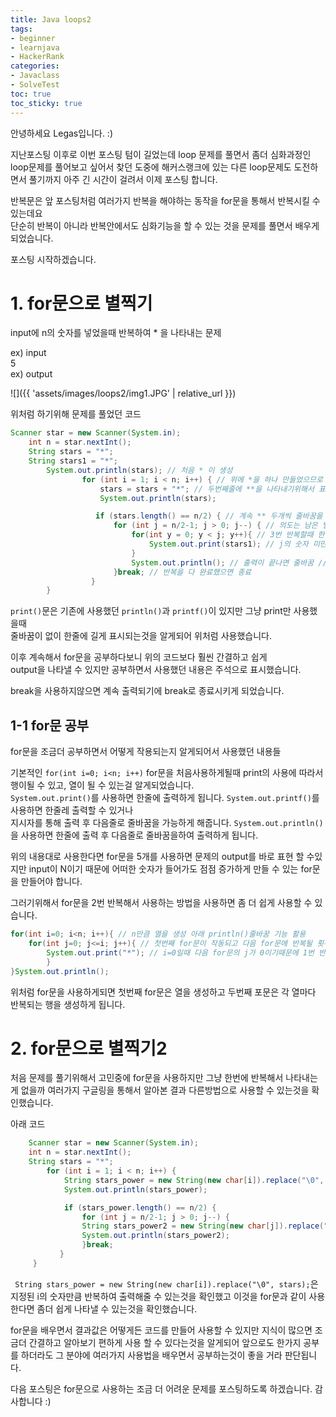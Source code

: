 ```yaml
---
title: Java loops2
tags:
- beginner
- learnjava
- HackerRank
categories:
- Javaclass
- SolveTest
toc: true
toc_sticky: true
---
```


안녕하세요 Legas입니다. :)

지난포스팅 이후로 이번 포스팅 텀이 길었는데 loop 문제를 풀면서 좀더 심화과정인 loop문제를 풀어보고 싶어서 찾던 도중에 해커스랭크에 있는 다른 loop문제도 도전하면서 풀기까지 아주 긴 시간이 걸려서 이제 포스팅 합니다.

반복문은 앞 포스팅처럼 여러가지 반복을 해야하는 동작을 for문을 통해서 반복시킬 수 있는데요  
단순히 반복이 아니라 반복안에서도 심화기능을 할 수 있는 것을 문제를 풀면서 배우게되었습니다.  

포스팅 시작하겠습니다.  

# 1. for문으로 별찍기
input에 n의 숫자를 넣었을때 반복하여 * 을 나타내는 문제

ex) input  
5  
ex) output  
  
![]({{ 'assets/images/loops2/img1.JPG' | relative_url }})
  
위처럼 하기위해 문제를 풀었던 코드  
```java
Scanner star = new Scanner(System.in);
    int n = star.nextInt();
    String stars = "*";
    String stars1 = "*";
        System.out.println(stars); // 처음 * 이 생성
                for (int i = 1; i < n; i++) { // 위에 *을 하나 만들었으므로 N까지 나타내기위해 i=1로 초기화
                    stars = stars + "*"; // 두번째줄에 **을 나타내기위해서 표현
                    System.out.println(stars); 

                   if (stars.length() == n/2) { // 계속 ** 두개씩 줄바꿈을 하여 출력하기에 if문 사용
                       for (int j = n/2-1; j > 0; j--) { // 의도는 남은 별을 3번만큼 for문을 사용하기위해 사용
                           for(int y = 0; y < j; y++){ // 3번 반복할때 한줄에 표현하기위해 사용
                               System.out.print(stars1); // j의 숫자 미만까지 한줄에 반복출력
                           }
                           System.out.println(); // 출력이 끝나면 줄바꿈 // 이후 다시 반복
                       }break; // 반복을 다 완료했으면 종료
                  }
        }
```
`print()`문은 기존에 사용했던 `println()`과 `printf()`이 있지만 그냥 print만 사용했을때  
줄바꿈이 없이 한줄에 길게 표시되는것을 알게되어 위처럼 사용했습니다.  

이후 계속해서 for문을 공부하다보니 위의 코드보다 훨씬 간결하고 쉽게  
output을 나타낼 수 있지만 공부하면서 사용했던 내용은 주석으로 표시했습니다.  

break을 사용하지않으면 계속 출력되기에 break로 종료시키게 되었습니다.

## 1-1 for문 공부
for문을 조금더 공부하면서 어떻게 작용되는지 알게되어서 사용했던 내용들  

기본적인 `for(int i=0; i<n; i++)` for문을 처음사용하게될때 print의 사용에 따라서
행이될 수 있고, 열이 될 수 있는걸 알게되었습니다.  
`System.out.print()`를 사용하면 한줄에 출력하게 됩니다.
`System.out.printf()`를 사용하면 한줄레 출력할 수 있거나  
지시자를 통해 출력 후 다음줄로 줄바꿈을 가능하게 해줍니다.
`System.out.println()`을 사용하면 한줄에 출력 후 다음줄로 줄바꿈을하여 출력하게 됩니다.

위의 내용대로 사용한다면 for문을 5개를 사용하면 문제의 output를 바로 표현 할 수있지만 input이 N이기 때문에
어떠한 숫자가 들어가도 점점 증가하게 만들 수 있는 for문을 만들어야 합니다.  

그러기위해서 for문을 2번 반복해서 사용하는 방법을 사용하면 좀 더 쉽게 사용할 수 있습니다.

```java
for(int i=0; i<n; i++){ // n만큼 열을 생성 아래 println()줄바꿈 기능 활용
    for(int j=0; j<=i; j++){ // 첫번째 for문이 작동되고 다음 for문에 반복될 횟수를 j<=i로 설정
		System.out.print("*"); // i=0일때 다음 for문의 j가 0이기때문에 1번 반복 다음 지속해서 i숫자만큼 반복
		}
}System.out.println();
```
위처럼 for문을 사용하게되면 첫번째 for문은 열을 생성하고 두번째 포문은 각 열마다 반복되는 행을 생성하게 됩니다.

# 2. for문으로 별찍기2
처음 문제를 풀기위해서 고민중에 for문을 사용하지만 그냥 한번에 반복해서 나타내는게 없을까 여러가지 구글링을 통해서 알아본 결과 다른방법으로 사용할 수 있는것을 확인했습니다.

아래 코드  
```java
    Scanner star = new Scanner(System.in);
    int n = star.nextInt();
    String stars = "*";
        for (int i = 1; i < n; i++) {
            String stars_power = new String(new char[i]).replace("\0", stars);
            System.out.println(stars_power);

            if (stars_power.length() == n/2) {
                for (int j = n/2-1; j > 0; j--) {
                String stars_power2 = new String(new char[j]).replace("\0", stars);
                System.out.println(stars_power2);
                }break;
           }
     }
```
` String stars_power = new String(new char[i]).replace("\0", stars);`은 지정된 i의 숫자만큼 반복하여 출력해줄 수 있는것을 확인했고 이것을 for문과 같이 사용한다면 좀더 쉽게 나타낼 수 있는것을 확인했습니다.

for문을 배우면서 결과값은 어떻게든 코드를 만들어 사용할 수 있지만 지식이 많으면 조금더 간결하고 알아보기 편하게 사용 할 수 있다는것을 알게되어 앞으로도 한가지 공부를 하더라도 그 분야에 여러가지 사용법을 배우면서 공부하는것이 좋을 거라 판단됩니다.

다음 포스팅은 for문으로 사용하는 조금 더 어려운 문제를 포스팅하도록 하겠습니다.
감사합니다 :)
